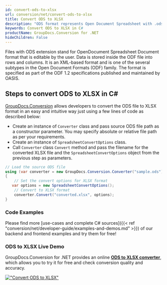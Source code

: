 ```yaml
---
id: convert-ods-to-xlsx
url: conversion/net/convert-ods-to-xlsx
title: Convert ODS to XLSX
description: "ODS format represents Open Document Spreadsheet with .ods extension. Learn how to convert ODS to XLSX file programmatically in C# language using GroupDocs.Conversion for .NET library."
keywords: Convert ODS to XLSX in C#
productName: GroupDocs.Conversion for .NET
hideChildren: False
---
```


Files with ODS extension stand for OpenDocument Spreadsheet Document format that is editable by the user. Data is stored inside the ODF file into rows and columns. It is an XML-based format and is one of the several subtypes in the Open Document Formats (ODF) family. The format is specified as part of the ODF 1.2 specifications published and maintained by OASIS.

## Steps to convert ODS to XLSX in C#

[GroupDocs.Conversion](https://products.groupdocs.com/conversion/net) allows developers to convert the ODS file to XLSX format in an easy and intuitive way just using a few lines of code as described below:

* Create an instance of `Converter` class and pass source ODS file path as a constructor parameter. You may specify absolute or relative file path as per your requirements. 
* Create an instance of `SpreadsheetConvertOptions` class.
* Call `Converter` class `Convert` method and pass the filename for the converted XLSX file and the `SpreadsheetConvertOptions` object from the previous step as parameters.

```csharp
// Load the source ODS file
using (var converter = new GroupDocs.Conversion.Converter("sample.ods"))
{
    // Set the convert options for XLSX format
   var options = new SpreadsheetConvertOptions();
    // Convert to XLSX format
    converter.Convert("converted.xlsx", options);
}
```

### Code Examples

Please find more [use-cases and complete C# sources]({{< ref "conversion/net/developer-guide/examples-and-demos.md" >}}) of our backend and frontend examples and try them for free!

### ODS to XLSX Live Demo

GroupDocs.Conversion for .NET provides an online [**ODS to XLSX converter**](https://products.groupdocs.app/conversion/ods-to-xlsx), which allows you to try it for free and check conversion quality and accuracy.

[!["Convert ODS to XLSX"](conversion/net/images/convert-to-xlsx/convert-ods-to-xlsx.png)](https://products.groupdocs.app/conversion/ods-to-xlsx)